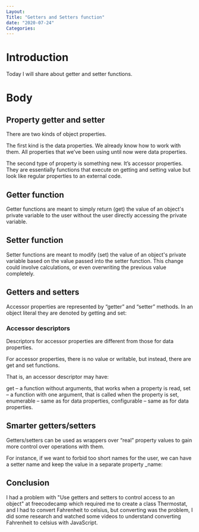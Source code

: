 ```yaml
---
Layout: 
Title: "Getters and Setters function"
date: "2020-07-24"
Categories:
---
```


# Introduction

Today I will share about getter and setter functions.

# Body

## Property getter and setter

There are two kinds of object properties.

The first kind is the data properties. We already know how to work with them. All properties that we’ve been using until now were data properties.

The second type of property is something new. It’s accessor properties. They are essentially functions that execute on getting and setting value but look like regular properties to an external code.

## Getter function

Getter functions are meant to simply return (get) the value of an object's private variable to the user without the user directly accessing the private variable.

## Setter function

Setter functions are meant to modify (set) the value of an object's private variable based on the value passed into the setter function. This change could involve calculations, or even overwriting the previous value completely.

## Getters and setters
Accessor properties are represented by “getter” and “setter” methods. In an object literal they are denoted by getting and set:

### Accessor descriptors

Descriptors for accessor properties are different from those for data properties.

For accessor properties, there is no value or writable, but instead, there are get and set functions.

That is, an accessor descriptor may have:

get – a function without arguments, that works when a property is read,
set – a function with one argument, that is called when the property is set,
enumerable – same as for data properties,
configurable – same as for data properties.

## Smarter getters/setters

Getters/setters can be used as wrappers over “real” property values to gain more control over operations with them.

For instance, if we want to forbid too short names for the user, we can have a setter name and keep the value in a separate property _name:

## Conclusion

I had a problem with "Use getters and setters to control access to an object" at freecodecamp which required me to create a class Thermostat, and I had to convert Fahrenheit to celsius, but converting was the problem, I did some research and watched some videos to understand converting Fahrenheit to celsius with JavaScript. 